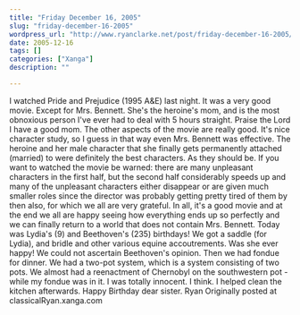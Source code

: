 ```yaml
---
title: "Friday December 16, 2005"
slug: "friday-december-16-2005"
wordpress_url: "http://www.ryanclarke.net/post/friday-december-16-2005/"
date: 2005-12-16
tags: []
categories: ["Xanga"]
description: ""

---
```


I watched Pride and Prejudice (1995 A&E) last night. It was a very good movie. Except for Mrs. Bennett. She's the heroine's mom, and is the most obnoxious person I've ever had to deal with 5 hours straight. Praise the Lord I have a good mom. The other aspects of the movie are really good. It's nice character study, so I guess in that way even Mrs. Bennett was effective. The heroine and her male character that she finally gets permanently attached (married) to were definitely the best characters. As they should be. If you want to watched the movie be warned: there are many unpleasant characters in the first half, but the second half considerably speeds up and many of the unpleasant characters either disappear or are given much smaller roles since the director was probably getting pretty tired of them by then also, for which we all are very grateful. In all, it's a good movie and at the end we all are happy seeing how everything ends up so perfectly and we can finally return to a world that does not contain Mrs. Bennett.
 Today was Lydia's (9) and Beethoven's (235) birthdays! We got a saddle (for Lydia), and bridle and other various equine accoutrements. Was she ever happy! We could not ascertain Beethoven's opinion. Then we had fondue for dinner. We had a two-pot system, which is a system consisting of two pots. We almost had a reenactment of Chernobyl on the southwestern pot - while my fondue was in it. I was totally innocent. I think. I helped clean the kitchen afterwards. Happy Birthday dear sister.
 Ryan
Originally posted at classicalRyan.xanga.com
